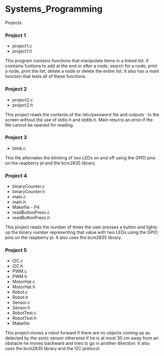 # Systems_Programming

Projects

### Project 1
* project1.c
* project1.h

This program contains functions that manipulate items in a linked list. It cointains funtions to add at the end or after a node, search for a node, print a node, print the list, delete a node or delete the entire list. It also has a main function that tests all of these functions.

### Project 2
* project2.c
* project2.h

This project reads the contents of the /etc/password file and outputs <username>:<shell> to the screen without the use of stdio.h and stdlib.h. Main returns an error if the file cannot be opened for reading.

### Project 3
* blink.c

This file alternates the blinking of two LEDs on and off using the GPIO pins on the raspberry pi and the bcm2835 library.

### Project 4
* binaryCounter.c
* binaryCounter.h
* main.c
* main.h
* Makefile - P4
* readButtonPress.c
* readButtonPress.h

This project reads the number of times the user presses a button and lights up the binary number representing that value with two LEDs using the GPIO pins on the raspberry pi. It also uses the bcm2835 library.

### Project 5
* I2C.c
* I2C.h
* PWM.c
* PWM.h
* MotorHat.c
* MotorHat.h
* Robot.c
* Robot.h
* Sensor.c
* Sensor.h
* RobotTest.c
* RobotTest.h
* Makefile

This project moves a robot forward if there are no objects coming up as detected by the sonic sensor otherwise if he is at most 30 cm away from an obstacle he moves backward and tries to go in another direction. It also uses the bcm2835 library and the I2C protocol.

